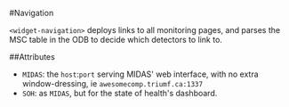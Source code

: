 #Navigation

`<widget-navigation>` deploys links to all monitoring pages, and parses the MSC table in the ODB to decide which detectors to link to.

##Attributes

 - `MIDAS`: the `host`:`port` serving MIDAS' web interface, with no extra window-dressing, ie `awesomecomp.triumf.ca:1337`
 - `SOH`: as `MIDAS`, but for the state of health's dashboard.
